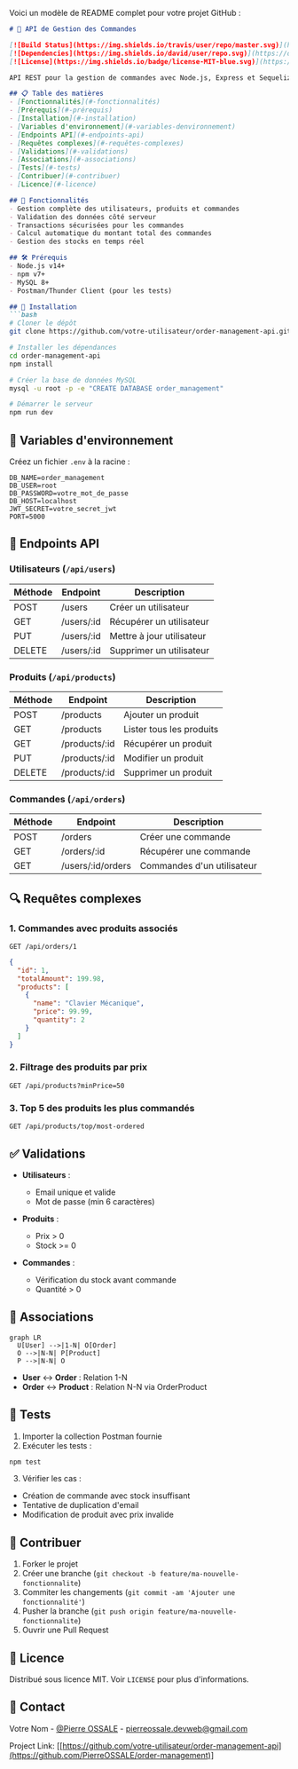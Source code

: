 Voici un modèle de README complet pour votre projet GitHub :

```markdown
# 🚀 API de Gestion des Commandes

[![Build Status](https://img.shields.io/travis/user/repo/master.svg)](https://travis-ci.org/user/repo)
[![Dependencies](https://img.shields.io/david/user/repo.svg)](https://david-dm.org/user/repo)
[![License](https://img.shields.io/badge/license-MIT-blue.svg)](https://opensource.org/licenses/MIT)

API REST pour la gestion de commandes avec Node.js, Express et Sequelize

## 📋 Table des matières
- [Fonctionnalités](#-fonctionnalités)
- [Prérequis](#-prérequis)
- [Installation](#-installation)
- [Variables d'environnement](#-variables-denvironnement)
- [Endpoints API](#-endpoints-api)
- [Requêtes complexes](#-requêtes-complexes)
- [Validations](#-validations)
- [Associations](#-associations)
- [Tests](#-tests)
- [Contribuer](#-contribuer)
- [Licence](#-licence)

## 🌟 Fonctionnalités
- Gestion complète des utilisateurs, produits et commandes
- Validation des données côté serveur
- Transactions sécurisées pour les commandes
- Calcul automatique du montant total des commandes
- Gestion des stocks en temps réel

## 🛠 Prérequis
- Node.js v14+
- npm v7+
- MySQL 8+
- Postman/Thunder Client (pour les tests)

## 🚀 Installation
```bash
# Cloner le dépôt
git clone https://github.com/votre-utilisateur/order-management-api.git

# Installer les dépendances
cd order-management-api
npm install

# Créer la base de données MySQL
mysql -u root -p -e "CREATE DATABASE order_management"

# Démarrer le serveur
npm run dev
```

## 🔧 Variables d'environnement
Créez un fichier `.env` à la racine :
```env
DB_NAME=order_management
DB_USER=root
DB_PASSWORD=votre_mot_de_passe
DB_HOST=localhost
JWT_SECRET=votre_secret_jwt
PORT=5000
```

## 📡 Endpoints API

### Utilisateurs (`/api/users`)
| Méthode | Endpoint       | Description                |
|---------|----------------|----------------------------|
| POST    | /users         | Créer un utilisateur       |
| GET     | /users/:id     | Récupérer un utilisateur   |
| PUT     | /users/:id     | Mettre à jour utilisateur  |
| DELETE  | /users/:id     | Supprimer un utilisateur   |

### Produits (`/api/products`)
| Méthode | Endpoint       | Description                |
|---------|----------------|----------------------------|
| POST    | /products      | Ajouter un produit         |
| GET     | /products      | Lister tous les produits   |
| GET     | /products/:id  | Récupérer un produit       |
| PUT     | /products/:id  | Modifier un produit        |
| DELETE  | /products/:id  | Supprimer un produit       |

### Commandes (`/api/orders`)
| Méthode | Endpoint             | Description                     |
|---------|----------------------|---------------------------------|
| POST    | /orders              | Créer une commande             |
| GET     | /orders/:id          | Récupérer une commande         |
| GET     | /users/:id/orders    | Commandes d'un utilisateur     |

## 🔍 Requêtes complexes
### 1. Commandes avec produits associés
```http
GET /api/orders/1
```
```json
{
  "id": 1,
  "totalAmount": 199.98,
  "products": [
    {
      "name": "Clavier Mécanique",
      "price": 99.99,
      "quantity": 2
    }
  ]
}
```

### 2. Filtrage des produits par prix
```http
GET /api/products?minPrice=50
```

### 3. Top 5 des produits les plus commandés
```http
GET /api/products/top/most-ordered
```

## ✅ Validations
- **Utilisateurs** :
  - Email unique et valide
  - Mot de passe (min 6 caractères)
  
- **Produits** :
  - Prix > 0
  - Stock >= 0
  
- **Commandes** :
  - Vérification du stock avant commande
  - Quantité > 0

## 🔗 Associations
```mermaid
graph LR
  U[User] -->|1-N| O[Order]
  O -->|N-N| P[Product]
  P -->|N-N| O
```

- **User** ↔ **Order** : Relation 1-N
- **Order** ↔ **Product** : Relation N-N via OrderProduct

## 🧪 Tests
1. Importer la collection Postman fournie
2. Exécuter les tests :
```bash
npm test
```
3. Vérifier les cas :
- Création de commande avec stock insuffisant
- Tentative de duplication d'email
- Modification de produit avec prix invalide

## 🤝 Contribuer
1. Forker le projet
2. Créer une branche (`git checkout -b feature/ma-nouvelle-fonctionnalite`)
3. Commiter les changements (`git commit -am 'Ajouter une fonctionnalité'`)
4. Pusher la branche (`git push origin feature/ma-nouvelle-fonctionnalite`)
5. Ouvrir une Pull Request

## 📄 Licence
Distribué sous licence MIT. Voir `LICENSE` pour plus d'informations.

## 📧 Contact
Votre Nom - [@Pierre OSSALE](https://www.linkedin.com/in/ossale-simon-pierre) - pierreossale.devweb@gmail.com

Project Link: [[https://github.com/votre-utilisateur/order-management-api](https://github.com/PierreOSSALE/order-management)]
